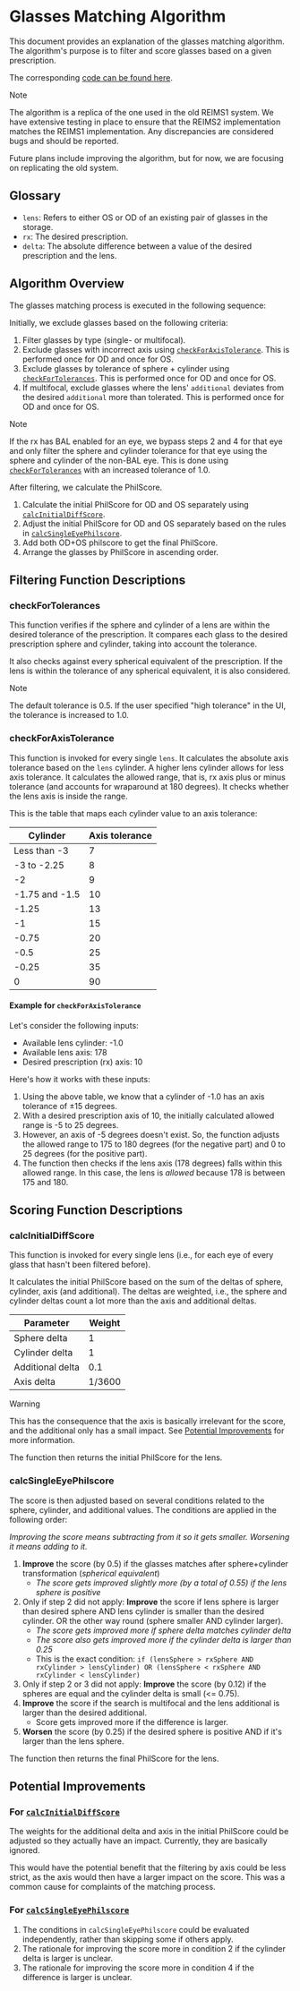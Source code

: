 # Glasses Matching Algorithm

This document provides an explanation of the glasses matching algorithm. The algorithm's purpose is to filter and score glasses based on a given prescription.

The corresponding [code can be found here](https://github.com/reims2/reims2-frontend/blob/main/src/lib/philscore.ts).

> [!NOTE]
> The algorithm is a replica of the one used in the old REIMS1 system. We have extensive testing in place to ensure that the REIMS2 implementation matches the REIMS1 implementation. Any discrepancies are considered bugs and should be reported.
>
> Future plans include improving the algorithm, but for now, we are focusing on replicating the old system.

## Glossary

- `lens`: Refers to either OS or OD of an existing pair of glasses in the storage.
- `rx`: The desired prescription.
- `delta`: The absolute difference between a value of the desired prescription and the lens.

## Algorithm Overview

The glasses matching process is executed in the following sequence:

Initially, we exclude glasses based on the following criteria:

1. Filter glasses by type (single- or multifocal).
2. Exclude glasses with incorrect axis using [`checkForAxisTolerance`](#checkforaxistolerance). This is performed once for OD and once for OS.
3. Exclude glasses by tolerance of sphere + cylinder using [`checkForTolerances`](#checkfortolerances). This is performed once for OD and once for OS.
4. If multifocal, exclude glasses where the lens' `additional` deviates from the desired `additional` more than tolerated. This is performed once for OD and once for OS.

> [!NOTE]
> If the rx has BAL enabled for an eye, we bypass steps 2 and 4 for that eye and only filter the sphere and cylinder tolerance for that eye using the sphere and cylinder of the non-BAL eye. This is done using [`checkForTolerances`](#checkfortolerances) with an increased tolerance of 1.0.

After filtering, we calculate the PhilScore.

1. Calculate the initial PhilScore for OD and OS separately using [`calcInitialDiffScore`](#calcinitialdiffscore).
2. Adjust the initial PhilScore for OD and OS separately based on the rules in [`calcSingleEyePhilscore`](#calcsingleeyephilscore).
3. Add both OD+OS philscore to get the final PhilScore.
4. Arrange the glasses by PhilScore in ascending order.

## Filtering Function Descriptions

### checkForTolerances

This function verifies if the sphere and cylinder of a lens are within the desired tolerance of the prescription. It compares each glass to the desired prescription sphere and cylinder, taking into account the tolerance.

It also checks against every spherical equivalent of the prescription. If the lens is within the tolerance of any spherical equivalent, it is also considered.

> [!NOTE]
> The default tolerance is 0.5. If the user specified "high tolerance" in the UI, the tolerance is increased to 1.0.

### checkForAxisTolerance

This function is invoked for every single `lens`. It calculates the absolute axis tolerance based on the `lens` cylinder. A higher lens cylinder allows for less axis tolerance. It calculates the allowed range, that is, rx axis plus or minus tolerance (and accounts for wraparound at 180 degrees). It checks whether the lens axis is inside the range.

This is the table that maps each cylinder value to an axis tolerance:

| Cylinder       | Axis tolerance |
| -------------- | -------------- |
| Less than -3   | 7              |
| -3 to -2.25    | 8              |
| -2             | 9              |
| -1.75 and -1.5 | 10             |
| -1.25          | 13             |
| -1             | 15             |
| -0.75          | 20             |
| -0.5           | 25             |
| -0.25          | 35             |
| 0              | 90             |

#### Example for `checkForAxisTolerance`

Let's consider the following inputs:

- Available lens cylinder: -1.0
- Available lens axis: 178
- Desired prescription (rx) axis: 10

Here's how it works with these inputs:

1. Using the above table, we know that a cylinder of -1.0 has an axis tolerance of ±15 degrees.
2. With a desired prescription axis of 10, the initially calculated allowed range is -5 to 25 degrees.
3. However, an axis of -5 degrees doesn't exist. So, the function adjusts the allowed range to 175 to 180 degrees (for the negative part) and 0 to 25 degrees (for the positive part).
4. The function then checks if the lens axis (178 degrees) falls within this allowed range. In this case, the lens is _allowed_ because 178 is between 175 and 180.

## Scoring Function Descriptions

### calcInitialDiffScore

This function is invoked for every single lens (i.e., for each eye of every glass that hasn't been filtered before).

It calculates the initial PhilScore based on the sum of the deltas of sphere, cylinder, axis (and additional). The deltas are weighted, i.e., the sphere and cylinder deltas count a lot more than the axis and additional deltas.

| Parameter        | Weight |
| ---------------- | ------ |
| Sphere delta     | 1      |
| Cylinder delta   | 1      |
| Additional delta | 0.1    |
| Axis delta       | 1/3600 |

> [!WARNING]
> This has the consequence that the axis is basically irrelevant for the score, and the additional only has a small impact. See [Potential Improvements](#potential-improvements) for more information.

The function then returns the initial PhilScore for the lens.

### calcSingleEyePhilscore

The score is then adjusted based on several conditions related to the sphere, cylinder, and additional values. The conditions are applied in the following order:

_Improving the score means subtracting from it so it gets smaller. Worsening it means adding to it._

1. **Improve** the score (by 0.5) if the glasses matches after sphere+cylinder transformation (_spherical equivalent_)
   - _The score gets improved slightly more (by a total of 0.55) if the lens sphere is positive_
2. Only if step 2 did not apply: **Improve** the score if lens sphere is larger than desired sphere AND lens cylinder is smaller than the desired cylinder. OR the other way round (sphere smaller AND cylinder larger).
   - _The score gets improved more if sphere delta matches cylinder delta_
   - _The score also gets improved more if the cylinder delta is larger than 0.25_
   - This is the exact condition: `if (lensSphere > rxSphere AND rxCylinder > lensCylinder) OR (lensSphere < rxSphere AND rxCylinder < lensCylinder)`
3. Only if step 2 or 3 did not apply: **Improve** the score (by 0.12) if the spheres are equal and the cylinder delta is small (<= 0.75).
4. **Improve** the score if the search is multifocal and the lens additional is larger than the desired additional.
   - Score gets improved more if the difference is larger.
5. **Worsen** the score (by 0.25) if the desired sphere is positive AND if it's larger than the lens sphere.

The function then returns the final PhilScore for the lens.

## Potential Improvements

### For [`calcInitialDiffScore`](#calcinitialdiffscore)

The weights for the additional delta and axis in the initial PhilScore could be adjusted so they actually have an impact. Currently, they are basically ignored.

This would have the potential benefit that the filtering by axis could be less strict, as the axis would then have a larger impact on the score. This was a common cause for complaints of the matching process.

### For [`calcSingleEyePhilscore`](#calcsingleeyephilscore)

1. The conditions in `calcSingleEyePhilscore` could be evaluated independently, rather than skipping some if others apply.
2. The rationale for improving the score more in condition 2 if the cylinder delta is larger is unclear.
3. The rationale for improving the score more in condition 4 if the difference is larger is unclear.

